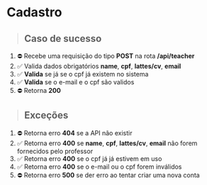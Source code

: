 # Cadastro

> ## Caso de sucesso

1. ⛔️ Recebe uma requisição do tipo **POST** na rota **/api/teacher**
2. ✅ Valida dados obrigatórios **name**, **cpf**, **lattes/cv**, **email**
3. ✅ **Valida** se já se o cpf já existem no sistema
4. ✅ **Valida** se o e-mail e o cpf são validos
5. ⛔️ Retorna **200**

> ## Exceções

1. ⛔️ Retorna erro **404** se a API não existir
2. ✅ Retorna erro **400** se **name**, **cpf**, **lattes/cv**, **email** não forem fornecidos pelo professor
3. ✅ Retorna erro **400** se o cpf já já estivem em uso
4. ✅ Retorna erro **400** se o e-mail ou o  cpf forem inválidos
5. ⛔️ Retorna erro **500** se der erro ao tentar criar uma nova conta

<!-- ✅ ⛔️ -->
